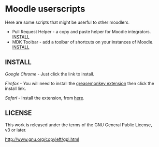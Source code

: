 Moodle userscripts
==================

Here are some scripts that might be userful to other moodlers.

- Pull Request Helper - a copy and paste helper for Moodle integrators. [INSTALL](https://github.com/danpoltawski/userscripts-moodle/raw/master/pull-request-helper.user.js)
- MDK Toolbar - add a toolbar of shortcuts on your instances of Moodle. [INSTALL](https://github.com/FMCorz/userscripts-moodle/raw/master/mdk-toolbar.user.js)

INSTALL
-------

*Google Chrome* - Just click the link to install.

*Firefox* - You will need to install the [greasemonkey extension](https://addons.mozilla.org/en-US/firefox/addon/greasemonkey/) then click the install link.

*Safari* - Install the extension, from [here](https://dl.dropbox.com/u/5403781/extensions/pull-request-helper.safariextz).

LICENSE
-------

This work is released under the terms of the GNU General Public License, v3 or later.

http://www.gnu.org/copyleft/gpl.html
